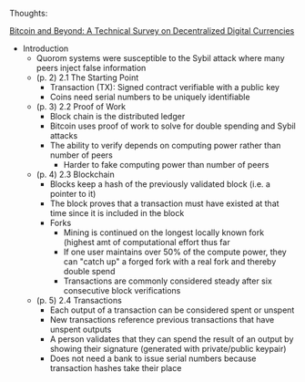 Thoughts:

[Bitcoin and Beyond: A Technical Survey on Decentralized Digital Currencies](http://citeseerx.ist.psu.edu/viewdoc/download?doi=10.1.1.738.1406&rep=rep1&type=pdf)
- Introduction
  - Quorom systems were susceptible to the Sybil attack where many peers inject false information
  - (p. 2) 2.1 The Starting Point
    - Transaction (TX): Signed contract verifiable with a public key
    - Coins need serial numbers to be uniquely identifiable
  - (p. 3) 2.2 Proof of Work
    - Block chain is the distributed ledger
    - Bitcoin uses proof of work to solve for double spending and Sybil attacks
    - The ability to verify depends on computing power rather than number of peers
      - Harder to fake computing power than number of peers
  - (p. 4) 2.3 Blockchain
    - Blocks keep a hash of the previously validated block (i.e. a pointer to it)
    - The block proves that a transaction must have existed at that time since it is included in the block
    - Forks
      - Mining is continued on the longest locally known fork (highest amt of computational effort thus far
      - If one user maintains over 50% of the compute power, they can "catch up" a forged fork with a real fork and thereby double spend
      - Transactions are commonly considered steady after six consecutive block verifications
  - (p. 5) 2.4 Transactions
    - Each output of a transaction can be considered spent or unspent
    - New transactions reference previous transactions that have unspent outputs
    - A person validates that they can spend the result of an output by showing their signature (generated with private/public keypair)
    - Does not need a bank to issue serial numbers because transaction hashes take their place
 
